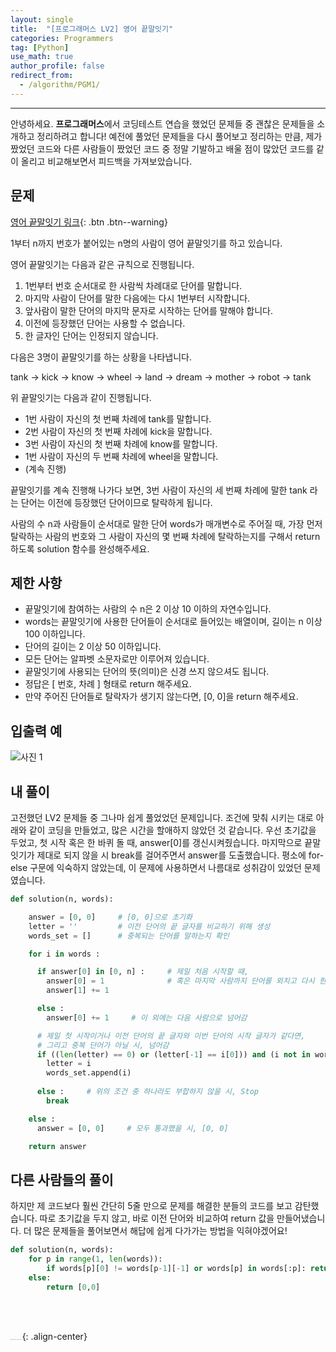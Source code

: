 ```yaml
---
layout: single
title:  "[프로그래머스 LV2] 영어 끝말잇기"
categories: Programmers
tag: [Python]
use_math: true
author_profile: false
redirect_from:
  - /algorithm/PGM1/
---
```

-----
안녕하세요. **프로그래머스**에서 코딩테스트 연습을 했었던 문제들 중 괜찮은 문제들을 소개하고 정리하려고 합니다! 예전에 풀었던 문제들을 다시 풀어보고 정리하는 만큼, 제가 짰었던 코드와 다른 사람들이 짰었던 코드 중 정말 기발하고 배울 점이 많았던 코드를 같이 올리고 비교해보면서 피드백을 가져보았습니다.

## 문제

[영어 끝말잇기 링크](https://school.programmers.co.kr/learn/courses/30/lessons/12981){: .btn .btn--warning}
<br>

1부터 n까지 번호가 붙어있는 n명의 사람이 영어 끝말잇기를 하고 있습니다.    

영어 끝말잇기는 다음과 같은 규칙으로 진행됩니다.

1. 1번부터 번호 순서대로 한 사람씩 차례대로 단어를 말합니다.
2. 마지막 사람이 단어를 말한 다음에는 다시 1번부터 시작합니다.
3. 앞사람이 말한 단어의 마지막 문자로 시작하는 단어를 말해야 합니다.
4. 이전에 등장했던 단어는 사용할 수 없습니다.
5. 한 글자인 단어는 인정되지 않습니다.

다음은 3명이 끝말잇기를 하는 상황을 나타냅니다.

tank → kick → know → wheel → land → dream → mother → robot → tank

위 끝말잇기는 다음과 같이 진행됩니다.

- 1번 사람이 자신의 첫 번째 차례에 tank를 말합니다.
- 2번 사람이 자신의 첫 번째 차례에 kick을 말합니다.
- 3번 사람이 자신의 첫 번째 차례에 know를 말합니다.
- 1번 사람이 자신의 두 번째 차례에 wheel을 말합니다.
- (계속 진행)

끝말잇기를 계속 진행해 나가다 보면, 3번 사람이 자신의 세 번째 차례에 말한 tank 라는 단어는 이전에 등장했던 단어이므로 탈락하게 됩니다.

사람의 수 n과 사람들이 순서대로 말한 단어 words가 매개변수로 주어질 때, 가장 먼저 탈락하는 사람의 번호와 그 사람이 자신의 몇 번째 차례에 탈락하는지를 구해서 return 하도록 solution 함수를 완성해주세요.

## 제한 사항

- 끝말잇기에 참여하는 사람의 수 n은 2 이상 10 이하의 자연수입니다.
- words는 끝말잇기에 사용한 단어들이 순서대로 들어있는 배열이며, 길이는 n 이상 100 이하입니다.
- 단어의 길이는 2 이상 50 이하입니다.
- 모든 단어는 알파벳 소문자로만 이루어져 있습니다.
- 끝말잇기에 사용되는 단어의 뜻(의미)은 신경 쓰지 않으셔도 됩니다.
- 정답은 [ 번호, 차례 ] 형태로 return 해주세요.
- 만약 주어진 단어들로 탈락자가 생기지 않는다면, [0, 0]을 return 해주세요.

## 입출력 예

![사진 1](https://user-images.githubusercontent.com/37182279/218303378-7de09bb6-a2b6-4097-aca1-fb13ac114012.PNG)

## 내 풀이

고전했던 LV2 문제들 중 그나마 쉽게 풀었었던 문제입니다. 조건에 맞춰 시키는 대로 아래와 같이 코딩을 만들었고, 많은 시간을 할애하지 않았던 것 같습니다. 우선 초기값을 두었고, 첫 시작 혹은 한 바퀴 돌 때, answer[0]를 갱신시켜줬습니다. 마지막으로 끝말잇기가 제대로 되지 않을 시 break를 걸어주면서 answer를 도출했습니다. 평소에 for-else 구문에 익숙하지 않았는데, 이 문제에 사용하면서 나름대로 성취감이 있었던 문제였습니다.

```python
def solution(n, words):

    answer = [0, 0]     # [0, 0]으로 초기화
    letter = ''         # 이전 단어의 끝 글자를 비교하기 위해 생성
    words_set = []      # 중복되는 단어를 말하는지 확인

    for i in words :

      if answer[0] in [0, n] :     # 제일 처음 시작할 때,
        answer[0] = 1              # 혹은 마지막 사람까지 단어를 외치고 다시 한 바퀴 돌 때 첫 번째 사람으로 갱신
        answer[1] += 1

      else :
        answer[0] += 1     # 이 외에는 다음 사람으로 넘어감

      # 제일 첫 시작이거나 이전 단어의 끝 글자와 이번 단어의 시작 글자가 같다면,
      # 그리고 중복 단어가 아닐 시, 넘어감
      if ((len(letter) == 0) or (letter[-1] == i[0])) and (i not in words_set) :
        letter = i
        words_set.append(i)
      
      else :     # 위의 조건 중 하나라도 부합하지 않을 시, Stop
        break

    else :
      answer = [0, 0]     # 모두 통과했을 시, [0, 0]  

    return answer
```

## 다른 사람들의 풀이

하지만 제 코드보다 훨씬 간단히 5줄 만으로 문제를 해결한 분들의 코드를 보고 감탄했습니다. 따로 초기값을 두지 않고, 바로 이전 단어와 비교하여 return 값을 만들어냈습니다. 더 많은 문제들을 풀어보면서 해답에 쉽게 다가가는 방법을 익혀야겠어요!

```python
def solution(n, words):
    for p in range(1, len(words)):
        if words[p][0] != words[p-1][-1] or words[p] in words[:p]: return [(p%n)+1, (p//n)+1]
    else:
        return [0,0]
```

<br>

<br>

<img src="https://user-images.githubusercontent.com/37182279/216820587-4617a62e-0565-47f1-9ead-f4cd367572a1.png" alt="DATA_100%_LOGO_LIGHT" style="zoom:10%">{: .align-center}

<br>

<br>



